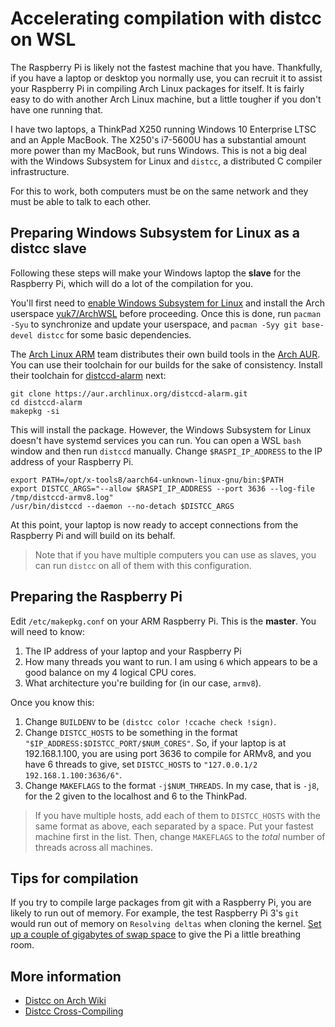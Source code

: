 # Accelerating compilation with distcc on WSL

The Raspberry Pi is likely not the fastest machine that you have. Thankfully, if you have a laptop or desktop you normally use, you can recruit it to assist your Raspberry Pi in compiling Arch Linux packages for itself. It is fairly easy to do with another Arch Linux machine, but a little tougher
if you don't have one running that.

I have two laptops, a ThinkPad X250 running Windows 10 Enterprise LTSC and an Apple MacBook. The X250's i7-5600U has a substantial amount more power than my MacBook, but runs Windows. This is not a big deal with the Windows Subsystem for Linux and `distcc`, a distributed C compiler infrastructure.

For this to work, both computers must be on the same network and they must be able to talk to each other.

## Preparing Windows Subsystem for Linux as a distcc slave

Following these steps will make your Windows laptop the **slave** for the Raspberry Pi, which will do a lot of the compilation for you.

You'll first need to [enable Windows Subsystem for Linux](https://docs.microsoft.com/en-us/windows/wsl/install-win10) and install the Arch userspace [yuk7/ArchWSL](https://github.com/yuk7/ArchWSL) before proceeding. Once this is done, run `pacman -Syu` to synchronize and update your userspace, and `pacman -Syy git base-devel distcc` for some basic dependencies.

The [Arch Linux ARM](https://archlinuxarm.org/) team distributes their own build tools in the [Arch AUR](https://aur.archlinux.org/). You can use their toolchain for our builds for the sake of consistency. Install their toolchain for [distccd-alarm](https://aur.archlinux.org/pkgbase/distccd-alarm/) next:

````
git clone https://aur.archlinux.org/distccd-alarm.git
cd distccd-alarm
makepkg -si
````

This will install the package. However, the Windows Subsystem for Linux doesn't have systemd services you can run. You can open a WSL `bash` window and then run `distccd` manually. Change `$RASPI_IP_ADDRESS` to the IP address of your Raspberry Pi.

````
export PATH=/opt/x-tools8/aarch64-unknown-linux-gnu/bin:$PATH
export DISTCC_ARGS="--allow $RASPI_IP_ADDRESS --port 3636 --log-file /tmp/distccd-armv8.log"
/usr/bin/distccd --daemon --no-detach $DISTCC_ARGS
````

At this point, your laptop is now ready to accept connections from the Raspberry Pi and will build on its behalf.

> Note that if you have multiple computers you can use as slaves, you can run `distcc` on all of them with this configuration.


## Preparing the Raspberry Pi

Edit `/etc/makepkg.conf` on your ARM Raspberry Pi. This is the **master**. You will need to know:

1. The IP address of your laptop and your Raspberry Pi
1. How many threads you want to run. I am using `6` which appears to be a good balance on my 4 logical CPU cores.
1. What architecture you're building for (in our case, `armv8`).

Once you know this:

1. Change `BUILDENV` to be `(distcc color !ccache check !sign)`.
1. Change `DISTCC_HOSTS` to be something in the format `"$IP_ADDRESS:$DISTCC_PORT/$NUM_CORES"`. So, if your laptop is at 192.168.1.100, you are using port 3636 to compile for ARMv8, and you have 6 threads to give, set `DISTCC_HOSTS` to `"127.0.0.1/2 192.168.1.100:3636/6"`.
1. Change `MAKEFLAGS` to the format `-j$NUM_THREADS`. In my case, that is `-j8`, for the 2 given to the localhost and 6 to the ThinkPad.

> If you have multiple hosts, add each of them to `DISTCC_HOSTS` with the same format as above, each separated by a space. Put your fastest machine first in the list. Then, change `MAKEFLAGS` to the *total* number of threads across all machines.


## Tips for compilation

If you try to compile large packages from git with a Raspberry Pi, you are likely to run out of memory. For example, the test Raspberry Pi 3's `git` would run out of memory on `Resolving deltas` when cloning the kernel. [Set up a couple of gigabytes of swap space](https://wiki.archlinux.org/index.php/swap#Swap_file) to give the Pi a little breathing room.


## More information 

* [Distcc on Arch Wiki](https://wiki.archlinux.org/index.php/Distcc#Arch_Linux_ARM)
* [Distcc Cross-Compiling](https://archlinuxarm.org/wiki/Distcc_Cross-Compiling)
